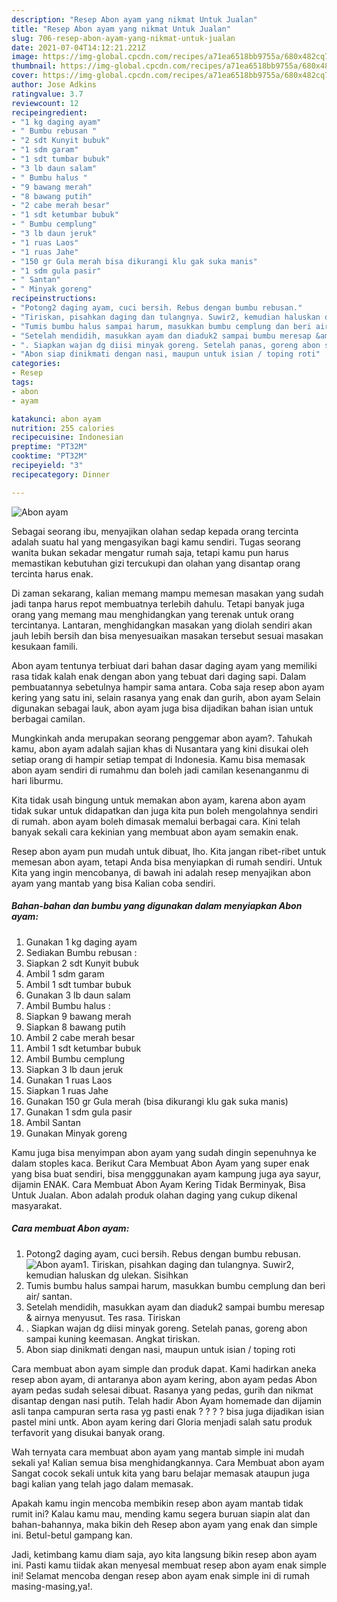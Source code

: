```yaml
---
description: "Resep Abon ayam yang nikmat Untuk Jualan"
title: "Resep Abon ayam yang nikmat Untuk Jualan"
slug: 706-resep-abon-ayam-yang-nikmat-untuk-jualan
date: 2021-07-04T14:12:21.221Z
image: https://img-global.cpcdn.com/recipes/a71ea6518bb9755a/680x482cq70/abon-ayam-foto-resep-utama.jpg
thumbnail: https://img-global.cpcdn.com/recipes/a71ea6518bb9755a/680x482cq70/abon-ayam-foto-resep-utama.jpg
cover: https://img-global.cpcdn.com/recipes/a71ea6518bb9755a/680x482cq70/abon-ayam-foto-resep-utama.jpg
author: Jose Adkins
ratingvalue: 3.7
reviewcount: 12
recipeingredient:
- "1 kg daging ayam"
- " Bumbu rebusan "
- "2 sdt Kunyit bubuk"
- "1 sdm garam"
- "1 sdt tumbar bubuk"
- "3 lb daun salam"
- " Bumbu halus "
- "9 bawang merah"
- "8 bawang putih"
- "2 cabe merah besar"
- "1 sdt ketumbar bubuk"
- " Bumbu cemplung"
- "3 lb daun jeruk"
- "1 ruas Laos"
- "1 ruas Jahe"
- "150 gr Gula merah bisa dikurangi klu gak suka manis"
- "1 sdm gula pasir"
- " Santan"
- " Minyak goreng"
recipeinstructions:
- "Potong2 daging ayam, cuci bersih. Rebus dengan bumbu rebusan."
- "Tiriskan, pisahkan daging dan tulangnya. Suwir2, kemudian haluskan dg ulekan. Sisihkan"
- "Tumis bumbu halus sampai harum, masukkan bumbu cemplung dan beri air/ santan."
- "Setelah mendidih, masukkan ayam dan diaduk2 sampai bumbu meresap &amp; airnya menyusut. Tes rasa. Tiriskan"
- ". Siapkan wajan dg diisi minyak goreng. Setelah panas, goreng abon sampai kuning keemasan. Angkat tiriskan."
- "Abon siap dinikmati dengan nasi, maupun untuk isian / toping roti"
categories:
- Resep
tags:
- abon
- ayam

katakunci: abon ayam 
nutrition: 255 calories
recipecuisine: Indonesian
preptime: "PT32M"
cooktime: "PT32M"
recipeyield: "3"
recipecategory: Dinner

---
```



![Abon ayam](https://img-global.cpcdn.com/recipes/a71ea6518bb9755a/680x482cq70/abon-ayam-foto-resep-utama.jpg)

Sebagai seorang ibu, menyajikan olahan sedap kepada orang tercinta adalah suatu hal yang mengasyikan bagi kamu sendiri. Tugas seorang  wanita bukan sekadar mengatur rumah saja, tetapi kamu pun harus memastikan kebutuhan gizi tercukupi dan olahan yang disantap orang tercinta harus enak.

Di zaman  sekarang, kalian memang mampu memesan masakan yang sudah jadi tanpa harus repot membuatnya terlebih dahulu. Tetapi banyak juga orang yang memang mau menghidangkan yang terenak untuk orang tercintanya. Lantaran, menghidangkan masakan yang diolah sendiri akan jauh lebih bersih dan bisa menyesuaikan masakan tersebut sesuai masakan kesukaan famili. 

Abon ayam tentunya terbiuat dari bahan dasar daging ayam yang memiliki rasa tidak kalah enak dengan abon yang tebuat dari daging sapi. Dalam pembuatannya sebetulnya hampir sama antara. Coba saja resep abon ayam kering yang satu ini, selain rasanya yang enak dan gurih, abon ayam Selain digunakan sebagai lauk, abon ayam juga bisa dijadikan bahan isian untuk berbagai camilan.

Mungkinkah anda merupakan seorang penggemar abon ayam?. Tahukah kamu, abon ayam adalah sajian khas di Nusantara yang kini disukai oleh setiap orang di hampir setiap tempat di Indonesia. Kamu bisa memasak abon ayam sendiri di rumahmu dan boleh jadi camilan kesenanganmu di hari liburmu.

Kita tidak usah bingung untuk memakan abon ayam, karena abon ayam tidak sukar untuk didapatkan dan juga kita pun boleh mengolahnya sendiri di rumah. abon ayam boleh dimasak memalui berbagai cara. Kini telah banyak sekali cara kekinian yang membuat abon ayam semakin enak.

Resep abon ayam pun mudah untuk dibuat, lho. Kita jangan ribet-ribet untuk memesan abon ayam, tetapi Anda bisa menyiapkan di rumah sendiri. Untuk Kita yang ingin mencobanya, di bawah ini adalah resep menyajikan abon ayam yang mantab yang bisa Kalian coba sendiri.

<!--inarticleads1-->

##### Bahan-bahan dan bumbu yang digunakan dalam menyiapkan Abon ayam:

1. Gunakan 1 kg daging ayam
1. Sediakan  Bumbu rebusan :
1. Siapkan 2 sdt Kunyit bubuk
1. Ambil 1 sdm garam
1. Ambil 1 sdt tumbar bubuk
1. Gunakan 3 lb daun salam
1. Ambil  Bumbu halus :
1. Siapkan 9 bawang merah
1. Siapkan 8 bawang putih
1. Ambil 2 cabe merah besar
1. Ambil 1 sdt ketumbar bubuk
1. Ambil  Bumbu cemplung
1. Siapkan 3 lb daun jeruk
1. Gunakan 1 ruas Laos
1. Siapkan 1 ruas Jahe
1. Gunakan 150 gr Gula merah (bisa dikurangi klu gak suka manis)
1. Gunakan 1 sdm gula pasir
1. Ambil  Santan
1. Gunakan  Minyak goreng


Kamu juga bisa menyimpan abon ayam yang sudah dingin sepenuhnya ke dalam stoples kaca. Berikut Cara Membuat Abon Ayam yang super enak yang bisa buat sendiri, bisa mengggunakan ayam kampung juga aya sayur, dijamin ENAK. Cara Membuat Abon Ayam Kering Tidak Berminyak, Bisa Untuk Jualan. Abon adalah produk olahan daging yang cukup dikenal masyarakat. 

<!--inarticleads2-->

##### Cara membuat Abon ayam:

1. Potong2 daging ayam, cuci bersih. Rebus dengan bumbu rebusan.
<img src="https://img-global.cpcdn.com/steps/24566cdcd0564d4e/160x128cq70/abon-ayam-langkah-memasak-1-foto.jpg" alt="Abon ayam">1. Tiriskan, pisahkan daging dan tulangnya. Suwir2, kemudian haluskan dg ulekan. Sisihkan
1. Tumis bumbu halus sampai harum, masukkan bumbu cemplung dan beri air/ santan.
1. Setelah mendidih, masukkan ayam dan diaduk2 sampai bumbu meresap &amp; airnya menyusut. Tes rasa. Tiriskan
1. . Siapkan wajan dg diisi minyak goreng. Setelah panas, goreng abon sampai kuning keemasan. Angkat tiriskan.
1. Abon siap dinikmati dengan nasi, maupun untuk isian / toping roti


Cara membuat abon ayam simple dan produk dapat. Kami hadirkan aneka resep abon ayam, di antaranya abon ayam kering, abon ayam pedas Abon ayam pedas sudah selesai dibuat. Rasanya yang pedas, gurih dan nikmat disantap dengan nasi putih. Telah hadir Abon Ayam homemade dan dijamin asli tanpa campuran serta rasa yg pasti enak ? ? ? ? bisa juga dijadikan isian pastel mini untk. Abon ayam kering dari Gloria menjadi salah satu produk terfavorit yang disukai banyak orang. 

Wah ternyata cara membuat abon ayam yang mantab simple ini mudah sekali ya! Kalian semua bisa menghidangkannya. Cara Membuat abon ayam Sangat cocok sekali untuk kita yang baru belajar memasak ataupun juga bagi kalian yang telah jago dalam memasak.

Apakah kamu ingin mencoba membikin resep abon ayam mantab tidak rumit ini? Kalau kamu mau, mending kamu segera buruan siapin alat dan bahan-bahannya, maka bikin deh Resep abon ayam yang enak dan simple ini. Betul-betul gampang kan. 

Jadi, ketimbang kamu diam saja, ayo kita langsung bikin resep abon ayam ini. Pasti kamu tiidak akan menyesal membuat resep abon ayam enak simple ini! Selamat mencoba dengan resep abon ayam enak simple ini di rumah masing-masing,ya!.

